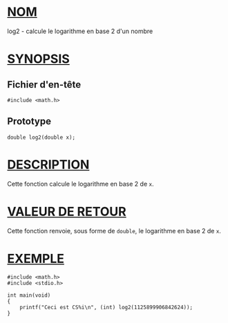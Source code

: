 # [NOM](#nom)

log2 - calcule le logarithme en base 2 d'un nombre

# [SYNOPSIS](#synopsis)

## Fichier d'en-tête

    #include <math.h>

## Prototype

    double log2(double x);

# [DESCRIPTION](#description)

Cette fonction calcule le logarithme en base 2 de `x`.

# [VALEUR DE RETOUR](#valeur-de-retour)

Cette fonction renvoie, sous forme de `double`, le logarithme en base 2 de `x`.

# [EXEMPLE](#exemple)

    #include <math.h>
    #include <stdio.h>

    int main(void)
    {
        printf("Ceci est CS%i\n", (int) log2(1125899906842624));
    }